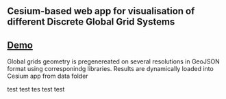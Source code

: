 ## Cesium-based web app for visualisation of different Discrete Global Grid Systems

## [Demo](https://liquidsun.github.io/DGGS_vis/)

Global grids geometry is pregenereated on several resolutions in GeoJSON format using corresponindg libraries.
Results are dynamically loaded into Cesium app from data folder 

test test
tes test test
